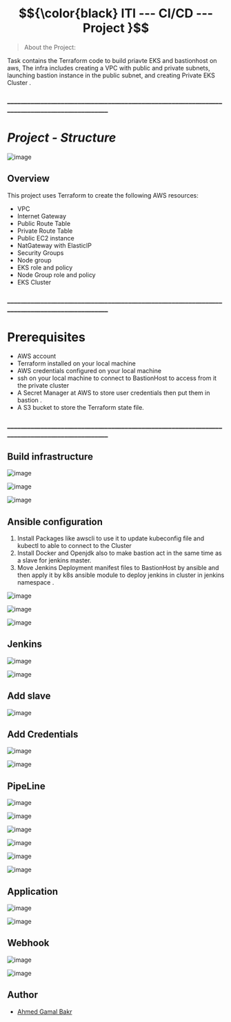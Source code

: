 # $${\color{black} ITI --- CI/CD  --- Project }$$
> About the Project:

Task contains the Terraform code to build priavte EKS and bastionhost on aws, The infra includes creating a VPC with public and private subnets, launching bastion instance in the public subnet, and creating Private EKS Cluster .

###                    ______________________________________________________________________________________________

# *Project - Structure*

![image](https://github.com/ahmedgamalbakr/Infra/assets/106693415/1ad1487e-8ad8-4d18-9ee1-07d80e1c0420)

## Overview

This project uses Terraform to create the following AWS resources:

- VPC
- Internet Gateway
- Public Route Table
- Private Route Table
- Public EC2 instance
- NatGateway with ElasticIP 
- Security Groups 
- Node group
- EKS role and policy 
- Node Group role and policy 
- EKS Cluster



###                ______________________________________________________________________________________________

# Prerequisites 

- AWS account
- Terraform installed on your local machine
- AWS credentials configured on your local machine
- ssh on your local machine to connect to BastionHost to access from it the private cluster
- A Secret Manager at AWS to store user credentials then put them in bastion .
- A S3 bucket to store the Terraform state file. 

###                    ______________________________________________________________________________________________


## Build infrastructure

![image](https://github.com/ahmedgamalbakr/Infra/assets/106693415/66b8e788-c113-4f94-8c04-45e81b8c8e87)

![image](https://github.com/ahmedgamalbakr/Infra/assets/106693415/97740041-dce1-42c9-b030-9c2dbeeb8c3d)

![image](https://github.com/ahmedgamalbakr/Infra/assets/106693415/fa6cfd94-c42f-43f0-a711-eef8d7c8b523)


## Ansible configuration
 
 1. Install Packages like awscli to use it to update kubeconfig file and kubectl to able to connect to the Cluster
 2. Install Docker and Openjdk also to make bastion act in the same time as a slave for jenkins master.
 3. Move Jenkins Deployment manifest files to BastionHost by ansible and then apply it by k8s ansible module to deploy jenkins in cluster in jenkins namespace .
 


![image](https://github.com/ahmedgamalbakr/Infra/assets/106693415/ff1dff73-d586-4bbf-b8ce-423a8ea9e11f)

![image](https://github.com/ahmedgamalbakr/Infra/assets/106693415/87a7ecb8-646e-4723-864b-390747ef5dd8)

![image](https://github.com/ahmedgamalbakr/Infra/assets/106693415/bcf0e6a8-23c4-4972-a3b9-23517d0b7ef4)



## Jenkins 
![image](https://github.com/ahmedgamalbakr/newtest/assets/106693415/dea58c16-b761-4b02-bbf4-583d0c55920e)

![image](https://github.com/ahmedgamalbakr/newtest/assets/106693415/41003134-c634-4fdf-a293-bab9c64e1362)



## Add slave
![image](https://github.com/ahmedgamalbakr/newtest/assets/106693415/fe1fef20-1d4c-4299-a13d-3262f4c1d72a)



## Add Credentials
![image](https://github.com/ahmedgamalbakr/newtest/assets/106693415/d4240d8d-f923-4ffb-8610-a4063dfb2282)

![image](https://github.com/ahmedgamalbakr/newtest/assets/106693415/04643397-e2dc-41af-ba6b-6848c20a59a3)





## PipeLine
![image](https://github.com/ahmedgamalbakr/newtest/assets/106693415/f4591fbc-defe-423a-b3c7-7f2353627ea7)

![image](https://github.com/ahmedgamalbakr/newtest/assets/106693415/5ea69796-9bbc-44a7-9d85-8c3f45074926)

![image](https://github.com/ahmedgamalbakr/newtest/assets/106693415/2dda1227-3998-4729-a5e2-4f966c3547fc)

![image](https://github.com/ahmedgamalbakr/newtest/assets/106693415/9b91f038-2ca4-404c-bb81-5aa3ccf66fe7)

![image](https://github.com/ahmedgamalbakr/newtest/assets/106693415/b6eedd3f-6947-45c0-8f97-dfe8515fc5fd)

![image](https://github.com/ahmedgamalbakr/newtest/assets/106693415/61201c08-d54c-47d3-befc-72dbb8e2ed18)




## Application
![image](https://github.com/ahmedgamalbakr/newtest/assets/106693415/a9b7bf50-ae2b-4149-ba50-f78a7542a0af)

![image](https://github.com/ahmedgamalbakr/newtest/assets/106693415/acf738e2-fca6-4420-94d2-d18e9f20038c)


## Webhook

![image](https://github.com/ahmedgamalbakr/newtest/assets/106693415/9dda762a-8ea1-4495-ad79-a091411d2881)

![image](https://github.com/ahmedgamalbakr/newtest/assets/106693415/d47f0bfb-6cb9-42c1-b3b7-ed255bf8e9df)



## Author

- [Ahmed Gamal Bakr ](https://www.linkedin.com/in/ahmed-gamal-509218149/)








